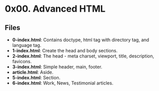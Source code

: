 # 0x00. Advanced HTML
## Files
- **0-index.html**: Contains doctype, html tag with directory tag, and language tag.
- **1-index.html**: Create the head and body sections.
- **2-index.html**: The head - meta charset, viewport, title, description, favicons.
- **3-index.html**: Simple header, main, footer.
- **article.html**: Aside.
- **5-index.html**: Section.
- **6-index.html**: Work, News, Testimonial articles.
